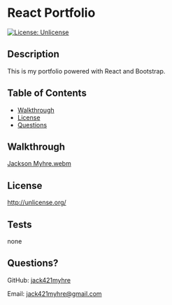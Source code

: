 # React Portfolio
[![License: Unlicense](https://img.shields.io/badge/license-Unlicense-blue.svg)](http://unlicense.org/)
## Description
This is my portfolio powered with React and Bootstrap.
## Table of Contents
* [Walkthrough](#walkthrough)
* [License](#license)
* [Questions](#questions)

## Walkthrough
[Jackson Myhre.webm](https://user-images.githubusercontent.com/73844213/199653659-c5498af0-2405-4841-b6ce-41609041d307.webm)
## License

http://unlicense.org/

## Tests
none
## Questions?
GitHub: [jack421myhre](https://github.com/jack421myhre)

Email: jack421myhre@gmail.com  
